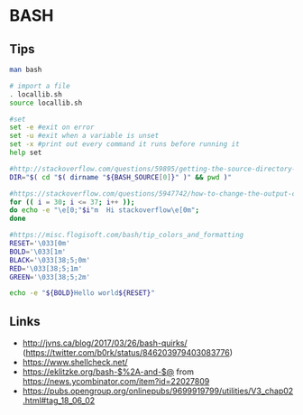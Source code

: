 BASH
====


Tips
----

```bash
man bash

# import a file
. locallib.sh
source locallib.sh

#set
set -e #exit on error
set -u #exit when a variable is unset
set -x #print out every command it runs before running it
help set

#http://stackoverflow.com/questions/59895/getting-the-source-directory-of-a-bash-script-from-within
DIR="$( cd "$( dirname "${BASH_SOURCE[0]}" )" && pwd )"

#https://stackoverflow.com/questions/5947742/how-to-change-the-output-color-of-echo-in-linux
for (( i = 30; i <= 37; i++ ));
do echo -e "\e[0;"$i"m  Hi stackoverflow\e[0m";
done

#https://misc.flogisoft.com/bash/tip_colors_and_formatting
RESET='\033[0m'
BOLD='\033[1m'
BLACK='\033[38;5;0m'
RED='\033[38;5;1m'
GREEN='\033[38;5;2m'

echo -e "${BOLD}Hello world${RESET}"

```

Links
-----

* http://jvns.ca/blog/2017/03/26/bash-quirks/ (https://twitter.com/b0rk/status/846203979403083776)
* https://www.shellcheck.net/
* https://eklitzke.org/bash-$%2A-and-$@ from https://news.ycombinator.com/item?id=22027809
* https://pubs.opengroup.org/onlinepubs/9699919799/utilities/V3_chap02.html#tag_18_06_02